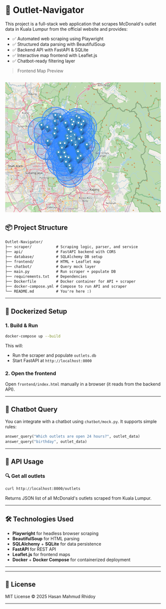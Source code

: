 # 🍟 Outlet-Navigator

This project is a full-stack web application that scrapes McDonald's outlet data in Kuala Lumpur from the official website and provides:

- ✅ Automated web scraping using Playwright
- ✅ Structured data parsing with BeautifulSoup
- ✅ Backend API with FastAPI & SQLite
- ✅ Interactive map frontend with Leaflet.js
- ✅ Chatbot-ready filtering layer

> Frontend Map Preview

![Frontend Map Preview](images/map.png)
---

## 📦 Project Structure
```
Outlet-Navigator/
├── scraper/           # Scraping logic, parser, and service
├── api/               # FastAPI backend with CORS
├── database/          # SQLAlchemy DB setup
├── frontend/          # HTML + Leaflet map
├── chatbot/           # Query mock layer
├── main.py            # Run scraper + populate DB
├── requirements.txt   # Dependencies
├── Dockerfile         # Docker container for API + scraper
├── docker-compose.yml # Compose to run API and scraper
└── README.md          # You're here :)
```

---

## 🐳 Dockerized Setup

### 1. Build & Run
```bash
docker-compose up --build
```
This will:
- Run the scraper and populate `outlets.db`
- Start FastAPI at `http://localhost:8000`

### 2. Open the frontend
Open `frontend/index.html` manually in a browser (it reads from the backend API).

---
## 🧠 Chatbot Query
You can integrate with a chatbot using `chatbot/mock.py`. It supports simple rules:
```python
answer_query("Which outlets are open 24 hours?", outlet_data)
answer_query("birthday", outlet_data)
```
---
## 📡 API Usage

### 🔍 Get all outlets
```bash
curl http://localhost:8000/outlets
```
Returns JSON list of all McDonald's outlets scraped from Kuala Lumpur.

---

## 🛠 Technologies Used
- **Playwright** for headless browser scraping
- **BeautifulSoup** for HTML parsing
- **SQLAlchemy** + **SQLite** for data persistence
- **FastAPI** for REST API
- **Leaflet.js** for frontend maps
- **Docker** + **Docker Compose** for containerized deployment

---

---

## 📄 License
MIT License © 2025 Hasan Mahmud Rhidoy

---